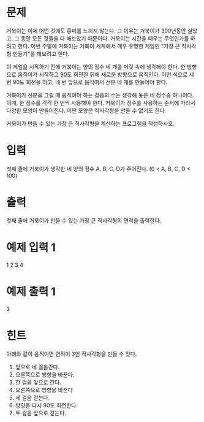 # 문제
거북이는 이제 어떤 것에도 흥미를 느끼지 않는다. 그 이유는 거북이가 300년동안 살았고, 그 동안 모든 것들을 다 해보았기 때문이다. 거북이는 시간을 떼우는 무엇인가를 하려고 한다. 이번 주말에 거북이는 거북이 세계에서 매우 유명한 게임인 "가장 큰 직사각형 만들기"를 해보려고 한다.

이 게임을 시작하기 전에 거북이는 양의 정수 네 개를 머릿 속에 생각해야 한다. 한 방향으로 움직이기 시작하고 90도 회전한 뒤에 새로운 방향으로 움직인다. 이런 식으로 세 번 90도 회전을 하고, 네 번 앞으로 움직여서 선분 네 개를 만들어야 한다.

거북이가 선분을 그릴 때 움직여야 하는 걸음의 수는 생각해 놓은 네 정수중 하나이다. 이때, 한 정수를 각각 한 번씩 사용해야 한다. 거북이가 정수를 사용하는 순서에 따라서 다양한 모양이 만들어진다. 어떤 모양은 직사각형을 만들 수 없기도 한다.

거북이가 만들 수 있는 가장 큰 직사각형을 계산하는 프로그램을 작성하시오.

# 입력
첫째 줄에 거북이가 생각한 네 양의 정수 A, B, C, D가 주어진다. (0 < A, B, C, D < 100)

# 출력
첫째 줄에 거북이가 만들 수 있는 가장 큰 직사각형의 면적을 출력한다.

# 예제 입력 1 
1 2 3 4
# 예제 출력 1 
3
# 힌트
아래와 같이 움직이면 면적이 3인 직사각형을 만들 수 있다.

1. 앞으로 네 걸음간다.  
2. 오른쪽으로 방향을 바꾼다.  
3. 한 걸음 앞으로 간다.  
4. 오른쪽으로 방향을 바꾼다  
5. 세 걸음 걷는다.  
6. 방향을 다시 90도 회전한다.  
7. 두 걸음 앞으로 걷는다.  
